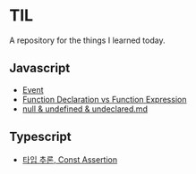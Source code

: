 # TIL
A repository for the things I learned today.

## Javascript
- [Event](https://github.com/sudalqueen/TIL/blob/master/Javascript/Event.md)
- [Function Declaration vs Function Expression](https://github.com/sudalqueen/TIL/blob/master/Javascript/Function%20Declaration%20vs%20Function%20Expression.md)
- [null & undefined & undeclared.md](https://github.com/sudalqueen/TIL/blob/master/Javascript/null%20%26%20undefined%20%26%20undeclared.md)

## Typescript
- [타입 추론, Const Assertion](https://github.com/sudalqueen/TIL/blob/master/Typescript/type%20deduction%20%26%20const%20assertion.md)
